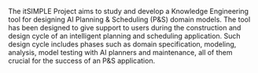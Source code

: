 The itSIMPLE Project aims to study and develop a Knowledge Engineering tool for designing AI Planning & Scheduling (P&S) domain models. The tool has been designed to give support to users during the construction and design cycle of an intelligent planning and scheduling application. Such design cycle includes phases such as domain specification, modeling, analysis, model testing with AI planners and maintenance, all of them crucial for the success of an P&S application.